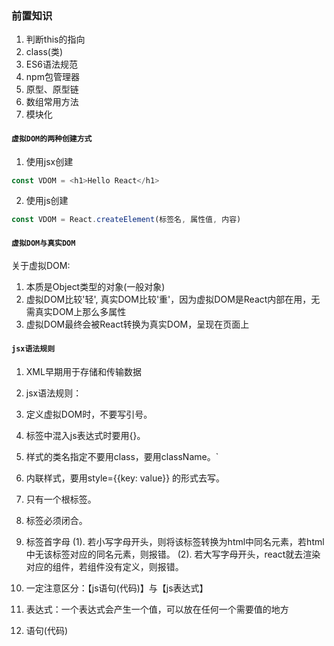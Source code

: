 <!--
 * @Descripttion: 
 * @Author: Gorgio.Liu
 * @version: 
 * @Date: 2023-03-18 09:06:01
 * @LastEditors: Gorgio.Liu
 * @LastEditTime: 2023-03-18 10:38:10
-->
### 前置知识
  1. 判断this的指向
  2. class(类)
  3. ES6语法规范
  4. npm包管理器
  5. 原型、原型链
  6. 数组常用方法
  7. 模块化

#### `虚拟DOM的两种创建方式`
1. 使用jsx创建
  ```js
  const VDOM = <h1>Hello React</h1>
  ```
2. 使用js创建
  ```js
  const VDOM = React.createElement(标签名, 属性值, 内容)
  ```

#### `虚拟DOM与真实DOM`
关于虚拟DOM:
  1. 本质是Object类型的对象(一般对象)
  2. 虚拟DOM比较'轻', 真实DOM比较'重'，因为虚拟DOM是React内部在用，无需真实DOM上那么多属性
  3. 虚拟DOM最终会被React转换为真实DOM，呈现在页面上

#### `jsx语法规则`
1. XML早期用于存储和传输数据

2. jsx语法规则：
  1. 定义虚拟DOM时，不要写引号。
  2. 标签中混入js表达式时要用{}。
  3. 样式的类名指定不要用class，要用className。`
  4. 内联样式，要用style={{key: value}} 的形式去写。
  5. 只有一个根标签。
  6. 标签必须闭合。
  7. 标签首字母
    (1). 若小写字母开头，则将该标签转换为html中同名元素，若html中无该标签对应的同名元素，则报错。
    (2). 若大写字母开头，react就去渲染对应的组件，若组件没有定义，则报错。

3. 一定注意区分：【js语句(代码)】与【js表达式】
  1. 表达式：一个表达式会产生一个值，可以放在任何一个需要值的地方
  2. 语句(代码)